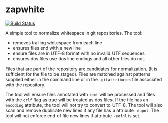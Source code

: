 # zapwhite

[![Build Status](https://secure.travis-ci.org/realityforge/zapwhite.png?branch=master)](http://travis-ci.org/realityforge/zapwhite)

A simple tool to normalize whitespace in git repositories. The tool:

* removes trailing whitespace from each line
* ensures files end with a new line
* ensure files are in UTF-8 format with no invalid UTF sequences
* ensures dos files use dos line endings and all other files do not.

Files that are part of the repository are candidates for normalization.
(It is sufficient for the file to be staged). Files are matched against
patterns supplied either in the command line or in the `.gitattributes`
file associated with the repository.

The tool will ensure files annotated with `text` will be processed and
files with the `crlf` flag as true will be treated as dos files. If the
file has an `encoding` attribute, the tool will not try to convert to
UTF-8. The tool will also scan and remove duplicate new lines if any file
has a attribute `-dupnl`. The tool will not enforce end of file new
lines if attribute `-eofnl` is set.
